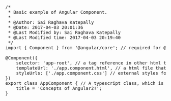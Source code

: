 <pre>
/*
 * Basic example of Angular Component.
 * 
 * @Author: Sai Raghava Katepally 
 * @Date: 2017-04-03 20:01:36 
 * @Last Modified by: Sai Raghava Katepally
 * @Last Modified time: 2017-04-03 20:19:40
 */
import { Component } from '@angular/core'; // required for @Component decorator

@Component({
    selector: 'app-root', // a tag reference in other html templates to call this component template
    templateUrl: './app.component.html', // a html file that can use this component properties and can perform actions like button click, form submit etc.
    styleUrls: ['./app.component.css'] // external styles for the html file referenced in templateUrl.
})
export class AppComponent { // A typescript class, which is instantiated in Modules declarations property.
    title = 'Concepts of Angular2!';
}

</pre>
